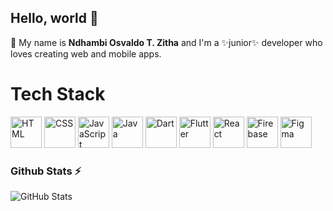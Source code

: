 ## Hello, world 👋

💬 My name is **Ndhambi Osvaldo T. Zitha** and I'm a ✨junior✨ developer who loves creating web and mobile apps.

<p align="center">
  <h1>Tech Stack</h1>
  <!-- Core Skills -->
  <img src="https://skillicons.dev/icons?i=html" alt="HTML" width="50" />
  <img src="https://skillicons.dev/icons?i=css" alt="CSS" width="50" />
  <img src="https://skillicons.dev/icons?i=javascript" alt="JavaScript" width="50" />
  <img src="https://skillicons.dev/icons?i=java" alt="Java" width="50" />
  <img src="https://skillicons.dev/icons?i=dart" alt="Dart" width="50" />
  <img src="https://skillicons.dev/icons?i=flutter" alt="Flutter" width="50" />
  <img src="https://skillicons.dev/icons?i=react" alt="React" width="50" />
  <img src="https://skillicons.dev/icons?i=firebase" alt="Firebase" width="50" />
  <img src="https://skillicons.dev/icons?i=figma" alt="Figma" width="50" />
</p>

### Github Stats ⚡
![GitHub Stats](https://github-readme-stats.vercel.app/api?username=YourGitHubUsername&show_icons=true&theme=radical)
